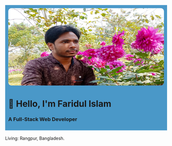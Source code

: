 <div style="width:100%; height:auto; background-color:rgb(74, 152, 200); padding: 10px " > 
<img src="./IMG_20190207_021424.jpg" alt="faridul islam's photo" title="Faridul Islam" style="width: 100%; height:250px; border-radius:10px " />
<h1> 👋 Hello, I'm Faridul Islam </h1>
<h3>A Full-Stack Web Developer</h3>
</div>
<br/>
Living: Rangpur, Bangladesh.  

